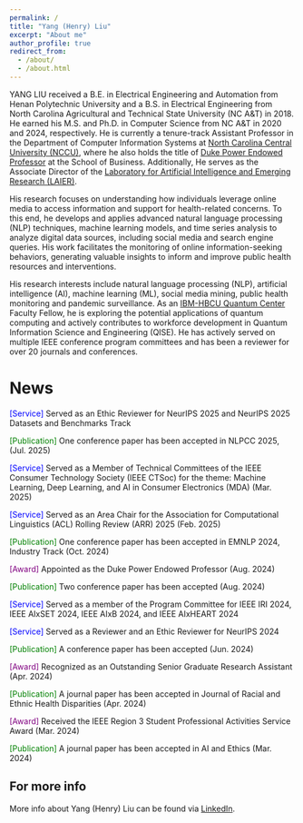 ```yaml
---
permalink: /
title: "Yang (Henry) Liu"
excerpt: "About me"
author_profile: true
redirect_from: 
  - /about/
  - /about.html
---
```

YANG LIU received a B.E. in Electrical Engineering and Automation from Henan Polytechnic University and a B.S. in Electrical Engineering from North Carolina Agricultural and Technical State University (NC A&T) in 2018. He earned his M.S. and Ph.D. in Computer Science from NC A&T in 2020 and 2024, respectively. He is currently a tenure-track Assistant Professor in the Department of Computer Information Systems at [North Carolina Central University (NCCU)](https://www.nccu.edu/employee/yliu8), where he also holds the title of [Duke Power Endowed Professor](https://www.nccu.edu/news/nccu-appoints-dr-yang-liu-assistant-professor-computer-information-systems) at the School of Business. Additionally, He serves as the Associate Director of the [Laboratory for Artificial Intelligence and Emerging Research (LAIER)](https://www.nccu.edu/slis/laboratory-artificial-intelligence-emerging-research-laier).

His research focuses on understanding how individuals leverage online media to access information and support for health-related concerns. To this end, he develops and applies advanced natural language processing (NLP) techniques, machine learning models, and time series analysis to analyze digital data sources, including social media and search engine queries. His work facilitates the monitoring of online information-seeking behaviors, generating valuable insights to inform and improve public health resources and interventions.

His research interests include natural language processing (NLP), artificial intelligence (AI), machine learning (ML), social media mining, public health monitoring and pandemic surveillance. As an [IBM-HBCU Quantum Center](https://www.hbcuquantumcenter.org/) Faculty Fellow, he is exploring the potential applications of quantum computing and actively contributes to workforce development in Quantum Information Science and Engineering (QISE). He has actively served on multiple IEEE conference program committees and has been a reviewer for over 20 journals and conferences.

News
======
<html>
<head>
    <style>
        .service {
            color: blue;
        }
        .award {
            color: purple;
        }
      .publication {
            color: green;
        }
    </style>
</head>
<body>
<p> <span class="service">[Service]</span> Served as an Ethic Reviewer for NeurIPS 2025 and NeurIPS 2025 Datasets and Benchmarks Track</p>
<p> <span class="publication">[Publication]</span> One conference paper has been accepted in NLPCC 2025, (Jul. 2025)</p>
<p> <span class="service">[Service]</span> Served as a Member of Technical Committees of the IEEE Consumer Technology Society (IEEE CTSoc) for the theme: Machine Learning, Deep Learning, and AI in Consumer Electronics (MDA) (Mar. 2025)</p>
<p> <span class="service">[Service]</span> Served as an Area Chair for the Association for Computational Linguistics (ACL) Rolling Review (ARR) 2025 (Feb. 2025)</p>
<p> <span class="publication">[Publication]</span> One conference paper has been accepted in EMNLP 2024, Industry Track (Oct. 2024)</p>
<p> <span class="award">[Award]</span> Appointed as the Duke Power Endowed Professor (Aug. 2024)</p>
<p> <span class="publication">[Publication]</span> Two conference paper has been accepted (Aug. 2024)</p>
<p> <span class="service">[Service]</span> Served as a member of the Program Committee for IEEE IRI 2024, IEEE AIxSET 2024, IEEE AIxB 2024, and IEEE AIxHEART 2024</p>
<p> <span class="service">[Service]</span> Served as a Reviewer and an Ethic Reviewer for NeurIPS 2024</p>
<p> <span class="publication">[Publication]</span> A conference paper has been accepted (Jun. 2024)</p>
<p> <span class="award">[Award]</span> Recognized as an Outstanding Senior Graduate Research Assistant (Apr. 2024)</p>
<p> <span class="publication">[Publication]</span> A journal paper has been accepted in Journal of Racial and Ethnic Health Disparities (Apr. 2024)</p>
<p> <span class="award">[Award]</span> Received the IEEE Region 3 Student Professional Activities Service Award (Mar. 2024)</p>
<p> <span class="publication">[Publication]</span> A journal paper has been accepted in AI and Ethics (Mar. 2024)</p>

</body>
</html>


For more info
------
More info about Yang (Henry) Liu can be found via [LinkedIn](https://www.linkedin.com/in/yang-liu-575673185/). 
 
